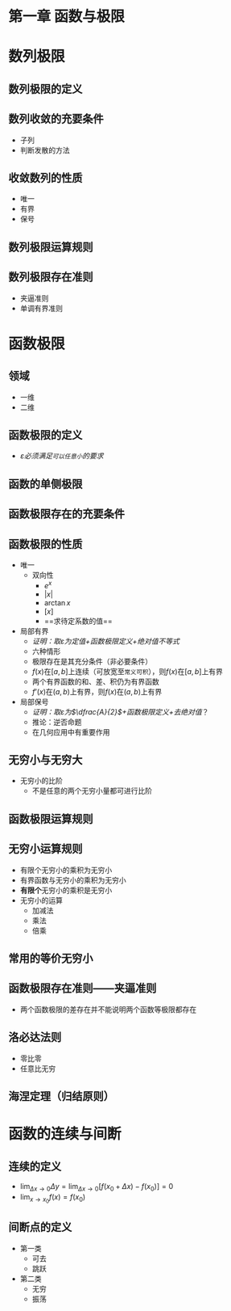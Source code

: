 # 第一章 函数与极限

# 数列极限

## 数列极限的定义

## 数列收敛的充要条件
- 子列
- 判断发散的方法

## 收敛数列的性质
- 唯一
- 有界
- 保号

## 数列极限运算规则

## 数列极限存在准则
- 夹逼准则
- 单调有界准则

# 函数极限

## 领域
- 一维
- 二维

## 函数极限的定义
- *$\varepsilon$必须满足`可以任意小`的要求*

## 函数的单侧极限

## 函数极限存在的充要条件

## 函数极限的性质
- 唯一
	- 双向性
		- $e^x$
		- $|x|$
		- $\arctan x$
		- $[x]$
		- ==求待定系数的值==
- 局部有界
	- *证明：取$\varepsilon$为定值+函数极限定义+绝对值不等式*
	- 六种情形
	- 极限存在是其充分条件（非必要条件）
	- $f(x)$在$[a,b]$上连续（可放宽至`常义可积`），则$f(x)$在$[a,b]$上有界
	- 两个有界函数的和、差、积仍为有界函数
	- $f’(x)$在$(a,b)$上有界，则$f(x)$在$(a,b)$上有界
- 局部保号
	- *证明：取$\varepsilon$为$\dfrac{A}{2}$+函数极限定义+去绝对值*？
	- 推论：逆否命题
	- 在几何应用中有重要作用

## 无穷小与无穷大
- 无穷小的比阶
	- 不是任意的两个无穷小量都可进行比阶

## 函数极限运算规则

## 无穷小运算规则
- 有限个无穷小的乘积为无穷小
- 有界函数与无穷小的乘积为无穷小
- **有限个**无穷小的乘积是无穷小
- 无穷小的运算
	- 加减法
	- 乘法
	- 倍乘

## 常用的等价无穷小

## 函数极限存在准则——夹逼准则
- 两个函数极限的差存在并不能说明两个函数等极限都存在

## 洛必达法则
- 零比零
- 任意比无穷

## 海涅定理（归结原则）

# 函数的连续与间断

## 连续的定义
- $\lim _ { \Delta x \rightarrow 0 } \Delta y = \lim _ { \Delta x \rightarrow 0 } [ f ( x _ { 0 } + \Delta x ) - f ( x _ { 0 } ) ] = 0$
- $\lim _ { x \rightarrow x _ { 0 } } f ( x ) = f ( x _ { 0 } )$

## 间断点的定义
- 第一类
	- 可去
	- 跳跃
- 第二类
	- 无穷
	- 振荡

  